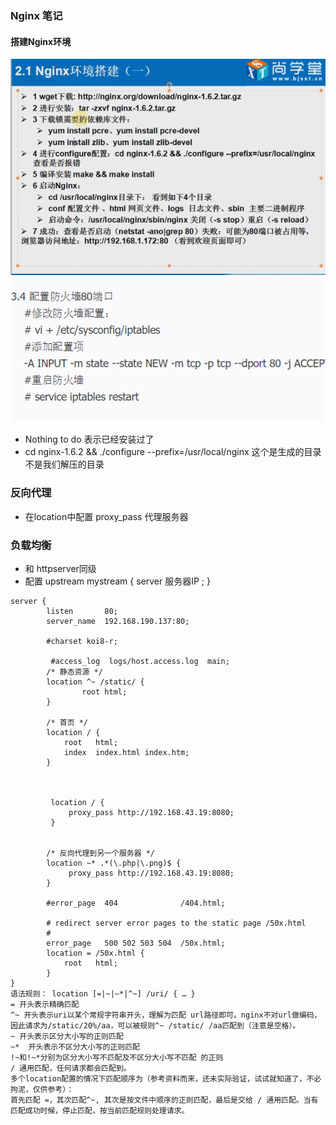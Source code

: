 ### Nginx 笔记

#### 搭建Nginx环境

![1554701361948](assets/1554701361948.png)![1554702749018](assets/1554702749018.png)

+ Nothing to do  表示已经安装过了
+ cd nginx-1.6.2 && ./configure --prefix=/usr/local/nginx 这个是生成的目录 不是我们解压的目录

### 反向代理

+ 在location中配置 proxy_pass  代理服务器

### 负载均衡

+ 和 httpserver同级
+ 配置 upstream mystream {      server 服务器IP ;       }




```nginx
server {
        listen       80;
        server_name  192.168.190.137:80;
	   
		#charset koi8-r;

   		 #access_log  logs/host.access.log  main;
        /* 静态资源 */
        location ^~ /static/ {
                root html;
        }

    	/* 首页 */
        location / {
            root   html;
            index  index.html index.htm;
        }
    
    

		 location / {
             proxy_pass http://192.168.43.19:8080;
         }


    	/* 反向代理到另一个服务器 */
        location ~* .*(\.php|\.png)$ {
             proxy_pass http://192.168.43.19:8080;
        }

        #error_page  404              /404.html;

        # redirect server error pages to the static page /50x.html
        #
        error_page   500 502 503 504  /50x.html;
        location = /50x.html {
            root   html;
        }
}
语法规则： location [=|~|~*|^~] /uri/ { … }
= 开头表示精确匹配
^~ 开头表示uri以某个常规字符串开头，理解为匹配 url路径即可。nginx不对url做编码，因此请求为/static/20%/aa，可以被规则^~ /static/ /aa匹配到（注意是空格）。
~ 开头表示区分大小写的正则匹配
~*  开头表示不区分大小写的正则匹配
!~和!~*分别为区分大小写不匹配及不区分大小写不匹配 的正则
/ 通用匹配，任何请求都会匹配到。
多个location配置的情况下匹配顺序为（参考资料而来，还未实际验证，试试就知道了，不必拘泥，仅供参考）：
首先匹配 =，其次匹配^~, 其次是按文件中顺序的正则匹配，最后是交给 / 通用匹配。当有匹配成功时候，停止匹配，按当前匹配规则处理请求。
```
